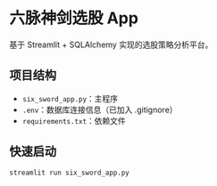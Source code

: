 # 六脉神剑选股 App

基于 Streamlit + SQLAlchemy 实现的选股策略分析平台。

## 项目结构
- `six_sword_app.py`：主程序
- `.env`：数据库连接信息（已加入 .gitignore）
- `requirements.txt`：依赖文件

## 快速启动

```bash
streamlit run six_sword_app.py
